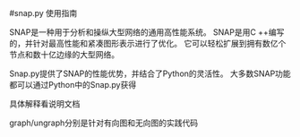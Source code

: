 #snap.py 使用指南

SNAP是一种用于分析和操纵大型网络的通用高性能系统。 
SNAP是用C ++编写的，并针对最高性能和紧凑图形表示进行了优化。 
它可以轻松扩展到拥有数亿个节点和数十亿边缘的大型网络。


Snap.py提供了SNAP的性能优势，并结合了Python的灵活性。 
大多数SNAP功能都可以通过Python中的Snap.py获得



具体解释看说明文档

graph/ungraph分别是针对有向图和无向图的实践代码
